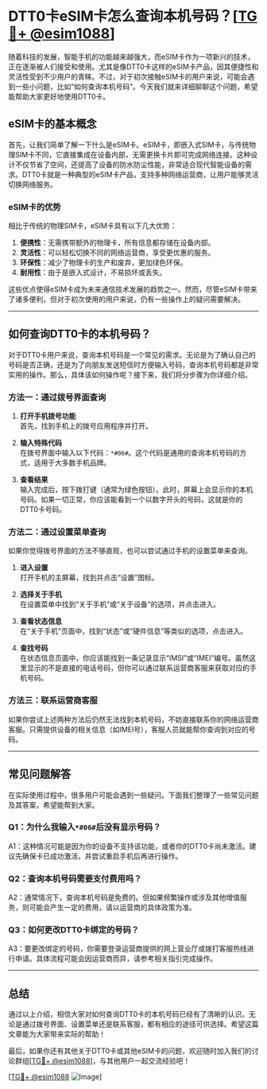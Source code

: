 # DTT0卡eSIM卡怎么查询本机号码？[[TG💪+ @esim1088](https://t.me/s/esim1088)]

随着科技的发展，智能手机的功能越来越强大，而eSIM卡作为一项新兴的技术，正在逐渐被人们接受和使用。尤其是像DTT0卡这样的eSIM卡产品，因其便捷性和灵活性受到不少用户的青睐。不过，对于初次接触eSIM卡的用户来说，可能会遇到一些小问题，比如“如何查询本机号码”。今天我们就来详细聊聊这个问题，希望能帮助大家更好地使用DTT0卡。

## eSIM卡的基本概念

首先，让我们简单了解一下什么是eSIM卡。eSIM卡，即嵌入式SIM卡，与传统物理SIM卡不同，它直接集成在设备内部，无需更换卡片即可完成网络连接。这种设计不仅节省了空间，还提高了设备的防水防尘性能，非常适合现代智能设备的需求。DTT0卡就是一种典型的eSIM卡产品，支持多种网络运营商，让用户能够灵活切换网络服务。

### eSIM卡的优势

相比于传统的物理SIM卡，eSIM卡具有以下几大优势：

1. **便携性**：无需携带额外的物理卡，所有信息都存储在设备内部。
2. **灵活性**：可以轻松切换不同的网络运营商，享受更优惠的服务。
3. **环保性**：减少了物理卡的生产和废弃，更加绿色环保。
4. **耐用性**：由于是嵌入式设计，不易损坏或丢失。

这些优点使得eSIM卡成为未来通信技术发展的趋势之一。然而，尽管eSIM卡带来了诸多便利，但对于初次使用的用户来说，仍有一些操作上的疑问需要解决。

---

## 如何查询DTT0卡的本机号码？

对于DTT0卡用户来说，查询本机号码是一个常见的需求。无论是为了确认自己的号码是否正确，还是为了向朋友发送短信时方便输入号码，查询本机号码都是非常实用的操作。那么，具体该如何操作呢？接下来，我们将分步骤为你详细介绍。

### 方法一：通过拨号界面查询

1. **打开手机拨号功能**  
   首先，找到手机上的拨号应用程序并打开。

2. **输入特殊代码**  
   在拨号界面中输入以下代码：`*#06#`。这个代码是通用的查询本机号码的方式，适用于大多数手机品牌。

3. **查看结果**  
   输入完成后，按下拨打键（通常为绿色按钮）。此时，屏幕上会显示你的本机号码。如果一切正常，你应该能看到一个以数字开头的号码，这就是你的DTT0卡号码。

### 方法二：通过设置菜单查询

如果你觉得拨号界面的方法不够直观，也可以尝试通过手机的设置菜单来查询。

1. **进入设置**  
   打开手机的主屏幕，找到并点击“设置”图标。

2. **选择关于手机**  
   在设置菜单中找到“关于手机”或“关于设备”的选项，并点击进入。

3. **查看状态信息**  
   在“关于手机”页面中，找到“状态”或“硬件信息”等类似的选项，点击进入。

4. **查找号码**  
   在状态信息页面中，你应该能找到一条记录显示“IMSI”或“IMEI”编号。虽然这里显示的不是直接的电话号码，但你可以通过联系运营商客服来获取对应的手机号码。

### 方法三：联系运营商客服

如果你尝试上述两种方法后仍然无法找到本机号码，不妨直接联系你的网络运营商客服。只需提供设备的相关信息（如IMEI号），客服人员就能帮你查询到对应的号码。

---

## 常见问题解答

在实际使用过程中，很多用户可能会遇到一些疑问。下面我们整理了一些常见问题及其答案，希望能帮到大家。

### Q1：为什么我输入`*#06#`后没有显示号码？

A1：这种情况可能是因为你的设备不支持该功能，或者你的DTT0卡尚未激活。建议先确保卡已成功激活，并尝试重启手机后再进行操作。

### Q2：查询本机号码需要支付费用吗？

A2：通常情况下，查询本机号码是免费的。但如果频繁操作或涉及其他增值服务，则可能会产生一定的费用，请以运营商的具体政策为准。

### Q3：如何更改DTT0卡绑定的号码？

A3：要更改绑定的号码，你需要登录运营商提供的网上营业厅或拨打客服热线进行申请。具体流程可能会因运营商而异，请参考相关指引完成操作。

---

## 总结

通过以上介绍，相信大家对如何查询DTT0卡的本机号码已经有了清晰的认识。无论是通过拨号界面、设置菜单还是联系客服，都有相应的途径可供选择。希望这篇文章能为大家带来实际的帮助！

最后，如果你还有其他关于DTT0卡或其他eSIM卡的问题，欢迎随时加入我们的讨论群组[[TG💪+ @esim1088](https://t.me/s/esim1088)]，与其他用户一起交流经验吧！

[[TG💪+ @esim1088](https://t.me/s/esim1088) ![Image](https://i.postimg.cc/4NQfJmqS/Snipaste-2025-05-13-00-14-12.png)]